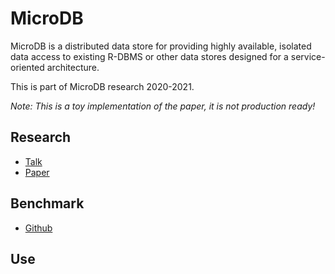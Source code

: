 # MicroDB

MicroDB is a distributed data store for providing highly available, isolated data access to existing R-DBMS or other data stores designed for a service-oriented architecture.

This is part of MicroDB research 2020-2021.

*Note: This is a toy implementation of the paper, it is not production ready!*

## Research

- [Talk](https://youtu.be/vE_--8faZkE)
- [Paper](.)

## Benchmark

- [Github](https://github.com/hojulian/mdb-bench)

## Use

